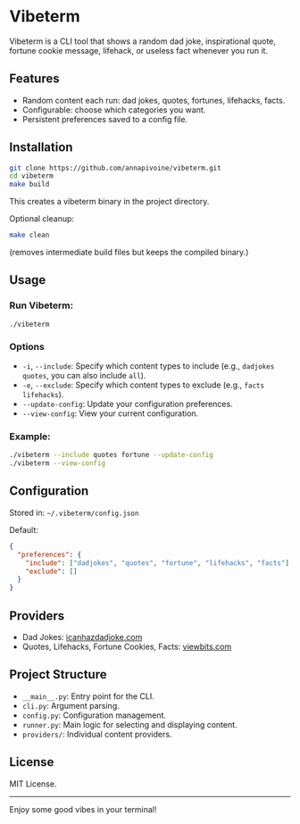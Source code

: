 # Vibeterm

Vibeterm is a CLI tool that shows a random dad joke, inspirational quote, fortune cookie message, lifehack, or useless fact whenever you run it.

## Features

- Random content each run: dad jokes, quotes, fortunes, lifehacks, facts.
- Configurable: choose which categories you want.
- Persistent preferences saved to a config file.

## Installation

```sh
git clone https://github.com/annapivoine/vibeterm.git
cd vibeterm
make build
```

This creates a vibeterm binary in the project directory.

Optional cleanup:

```sh
make clean
```

(removes intermediate build files but keeps the compiled binary.)

## Usage

### Run Vibeterm:

`./vibeterm`

### Options

- `-i`, `--include`: Specify which content types to include (e.g., `dadjokes quotes`, you can also include `all`).
- `-e`, `--exclude`: Specify which content types to exclude (e.g., `facts lifehacks`).
- `--update-config`: Update your configuration preferences.
- `--view-config`: View your current configuration.

### Example:

```sh
./vibeterm --include quotes fortune --update-config
./vibeterm --view-config
```

## Configuration

Stored in:
`~/.vibeterm/config.json`

Default:

```json
{
  "preferences": {
    "include": ["dadjokes", "quotes", "fortune", "lifehacks", "facts"],
    "exclude": []
  }
}
```

## Providers

- Dad Jokes: [icanhazdadjoke.com](https://icanhazdadjoke.com/)
- Quotes, Lifehacks, Fortune Cookies, Facts: [viewbits.com](https://viewbits.com/)

## Project Structure

- `__main__.py`: Entry point for the CLI.
- `cli.py`: Argument parsing.
- `config.py`: Configuration management.
- `runner.py`: Main logic for selecting and displaying content.
- `providers/`: Individual content providers.

## License

MIT License.

---

Enjoy some good vibes in your terminal!
